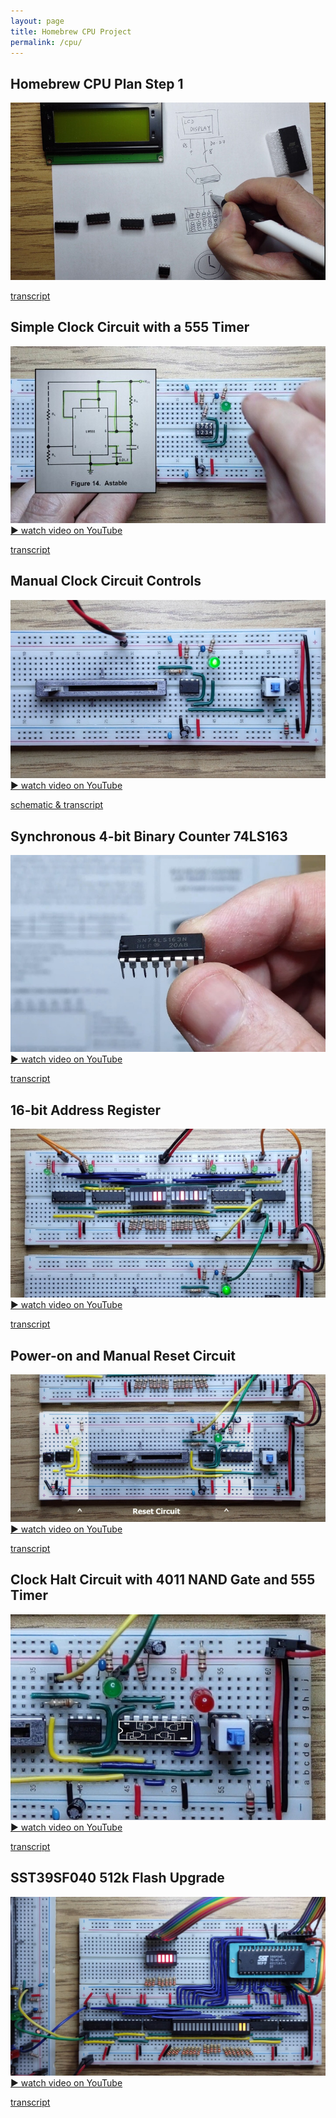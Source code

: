 ```yaml
---
layout: page
title: Homebrew CPU Project
permalink: /cpu/
---
```


## Homebrew CPU Plan Step 1

<a href="https://youtu.be/QNkcTAgxSCc" class="yt-screen">
<img src="/images/step1.jpg" alt="Homebrew CPU Plan Step 1">
</a>

[transcript](/cpu-step-1/)

## Simple Clock Circuit with a 555 Timer

[![Simple Clock Circuit with a 555 Timer](/images/555.jpg)
▶ watch video on YouTube](https://youtu.be/QfnkuXDf6NE)

[transcript](/clock-circuit/)

## Manual Clock Circuit Controls

[![Manual Clock Circuit Controls](/images/clock_controls.jpg)
▶ watch video on YouTube](https://youtu.be/LNIVcQHGDm4)

[schematic & transcript](/clock-controls/)

## Synchronous 4-bit Binary Counter 74LS163

[![Synchronous 4-bit Binary Counter 74LS163](/images/74ls163.jpg)
▶ watch video on YouTube](https://youtu.be/U7ARbuAPPs4)

[transcript](/74ls163-counter/)

## 16-bit Address Register

[![16-bit Address Register](/images/16bit.jpg)
▶ watch video on YouTube](https://youtu.be/FKlDwOu2p_8)

[transcript](/16bit/)

## Power-on and Manual Reset Circuit

[![Power-on and Manual Reset Circuit](/images/reset.jpg)
▶ watch video on YouTube](https://youtu.be/gnpy3CmJbko)

[transcript](/reset/)

## Clock Halt Circuit with 4011 NAND Gate and 555 Timer

[![Clock Halt Circuit with 4011 NAND Gate and 555 Timer](/images/halt.jpg)
▶ watch video on YouTube](https://youtu.be/-j5fzLaksTk)

[transcript](/halt/)

## SST39SF040 512k Flash Upgrade

[![SST39SF040 512k Flash Upgrade](/images/512k.jpg)
▶ watch video on YouTube](https://youtu.be/UDAXxEo3heA)

[transcript](/512k-flash/)

